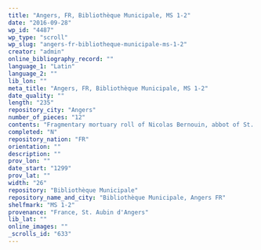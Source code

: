 ```yaml
---
title: "Angers, FR, Bibliothèque Municipale, MS 1-2"
date: "2016-09-28"
wp_id: "4487"
wp_type: "scroll"
wp_slug: "angers-fr-bibliotheque-municipale-ms-1-2"
creator: "admin"
online_bibliography_record: ""
language_1: "Latin"
language_2: ""
lib_lon: ""
meta_title: "Angers, FR, Bibliothèque Municipale, MS 1-2"
date_quality: ""
length: "235"
repository_city: "Angers"
number_of_pieces: "12"
contents: "Fragmentary mortuary roll of Nicolas Bernouin, abbot of St. Aubin d'Angers."
completed: "N"
repository_nation: "FR"
orientation: ""
description: ""
prov_lon: ""
date_start: "1299"
prov_lat: ""
width: "26"
repository: "Bibliothèque Municipale"
repository_name_and_city: "Bibliothèque Municipale, Angers FR"
shelfmark: "MS 1-2"
provenance: "France, St. Aubin d'Angers"
lib_lat: ""
online_images: ""
_scrolls_id: "633"
---
```



